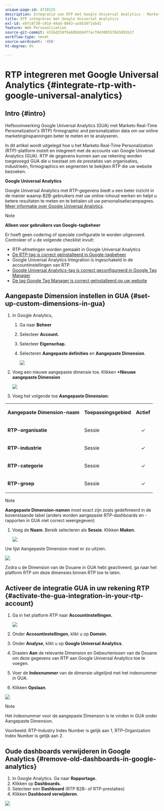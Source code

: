 ```yaml
---
unique-page-id: 4720125
description: Integratie van RTP met Google Universal Analytics - Marketo Docs - Productdocumentatie
title: RTP integreren met Google Universal Analytics
exl-id: e8fc8730-c91d-44ad-8843-aa5b38f1ebd1
feature: Web Personalization
source-git-commit: 431bd258f9a68bbb9df7acf043085578d3d91b1f
workflow-type: tm+mt
source-wordcount: '456'
ht-degree: 0%

---
```


# RTP integreren met Google Universal Analytics {#integrate-rtp-with-google-universal-analytics}

## Intro {#intro}

Hefboomwerking Google Universal Analytics (GUA) met Marketo Real-Time Personalization&#39;s (RTP) firmographic and personalization data om uw online marketinginspanningen beter te meten en te analyseren.

In dit artikel wordt uitgelegd hoe u het Marketo Real-Time Personalization (RTP)-platform instelt en integreert met de accounts van Google Universal Analytics (GUA). RTP de gegevens kunnen aan uw rekening worden toegevoegd GUA die u toestaat om de prestaties van organisaties, industrieën, firmographics en segmenten te bekijken RTP die uw website bezoeken.

**Google Universal Analytics**

Google Universal Analytics met RTP-gegevens biedt u een beter inzicht in de manier waarop B2B-gebruikers met uw online-inhoud werken en helpt u betere resultaten te meten en te behalen uit uw personalisatiecampagnes. [Meer informatie over Google Universal Analytics](https://support.google.com/analytics/answer/2790010/?hl=en&amp;authuser=1).

>[!NOTE]
>
>**Alleen voor gebruikers van Google-tagbeheer**
>
>Er hoeft geen codering of speciale configuratie te worden uitgevoerd. Controleer of u de volgende checklist invult:
>
>* RTP-afmetingen worden gemaakt in Google Universal Analytics
>* [De RTP-tag is correct geïnstalleerd in Google-tagbeheer](https://docs.marketo.com/display/public/DOCS/Implementing+RTP+using+Google+Tag+Manager)
>* Google Universal Analytics Integration is ingeschakeld in de accountinstellingen van RTP
>* [Google Universal Analytics-tag is correct geconfigureerd in Google Tag Manager](https://support.google.com/tagmanager/answer/6107124?hl=en)
>* [De tag Google Tag Manager is correct geïnstalleerd op uw website](https://developers.google.com/tag-manager/quickstart)

## Aangepaste Dimension instellen in GUA {#set-up-custom-dimensions-in-gua}

1. In Google Analytics,

   1. Ga naar **Beheer**
   1. Selecteer **Account.**
   1. Selecteer **Eigenschap.**
   1. Selecteren **Aangepaste definities** en **Aangepaste Dimension**.

      ![](assets/image2014-11-29-11-3a2-3a32.png)

1. Voeg een nieuwe aangepaste dimensie toe. Klikken **+Nieuwe aangepaste Dimension**

   ![](assets/image2014-11-29-11-3a8-3a16.png)

1. Voeg het volgende toe **Aangepaste Dimension:**

<table> 
 <tbody> 
  <tr> 
   <td><p><strong>Aangepaste Dimension-naam</strong></p></td> 
   <td><p><strong>Toepassingsgebied</strong></p></td> 
   <td><p><strong>Actief</strong></p></td> 
  </tr> 
  <tr> 
   <td><p><strong>RTP-organisatie</strong></p></td> 
   <td><p>Sessie</p></td> 
   <td><p align="center">✓</p></td> 
  </tr> 
  <tr> 
   <td><p><strong>RTP-industrie</strong></p></td> 
   <td><p>Sessie</p></td> 
   <td><p align="center">✓</p></td> 
  </tr> 
  <tr> 
   <td><p><strong>RTP-categorie</strong></p></td> 
   <td><p>Sessie</p></td> 
   <td><p align="center">✓</p></td> 
  </tr> 
  <tr> 
   <td><p><strong>RTP-groep</strong></p></td> 
   <td><p>Sessie</p></td> 
   <td><p align="center">✓</p></td> 
  </tr> 
 </tbody> 
</table>

>[!NOTE]
>
>**Aangepaste Dimension-namen** moet exact zijn zoals gedefinieerd in de bovenstaande tabel (anders worden aangepaste RTP-dashboards en -rapporten in GUA niet correct weergegeven)

1. Voeg de **Naam**. Bereik selecteren als **Sessie**. Klikken **Maken**.

   ![](assets/image2014-11-29-11-3a12-3a51.png)

Uw lijst Aangepaste Dimension moet er zo uitzien.

![](assets/image2014-11-29-11-36-50-version-2.png)

Zodra u de Dimension van de Douane in GUA hebt geactiveerd, ga naar het platform RTP om deze dimensies binnen RTP toe te laten.

## Activeer de integratie GUA in uw rekening RTP {#activate-the-gua-integration-in-your-rtp-account}

1. Ga in het platform RTP naar **Accountinstellingen.**

   ![](assets/image2014-11-29-11-3a27-3a7.png)

1. Onder **Accountinstellingen**, klikt u op **Domein**.
1. Onder **Analyse**, klikt u op **Google Universal Analytics**.
1. Draaien **Aan** de relevante Dimension en Gebeurtenissen van de Douane om deze gegevens van RTP aan Google Universal Analytics toe te voegen.
1. Voer de **Indexnummer** van de dimensie uitgelijnd met het indexnummer in GUA.
1. Klikken **Opslaan**.

![](assets/image2014-11-29-11-31-23-version-2.png)

>[!NOTE]
>
>Het indexnummer voor de aangepaste Dimension is te vinden in GUA onder Aangepaste Dimension.
>
>Voorbeeld: RTP-Industry Index Number is gelijk aan 1, RTP-Organization Index Number is gelijk aan 2.

## Oude dashboards verwijderen in Google Analytics {#remove-old-dashboards-in-google-analytics}

1. In Google Analytics. Ga naar **Rapportage.**
1. Klikken op **Dashboards.**
1. Selecteer een **Dashboard** (RTP B2B- of RTP-prestaties)
1. Klikken **Dashboard verwijderen**.

![](assets/image2014-11-29-11-3a42-3a55.png)
